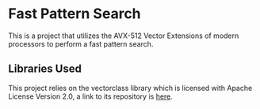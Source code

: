# Fast Pattern Search
This is a project that utilizes the AVX-512 Vector Extensions of modern processors to perform a fast pattern search.

## Libraries Used
This project relies on the vectorclass library which is licensed with Apache License Version 2.0, a link to its repository is [here](https://github.com/vectorclass/version2).